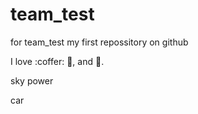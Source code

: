 # team_test
for team_test my first repossitory on github

I love :coffer: :pizza:, and :dancer:.

sky power

car
